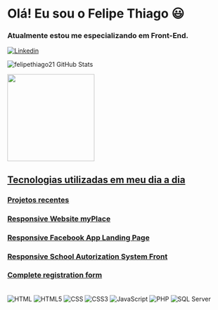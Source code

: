 # Olá! Eu sou o Felipe Thiago 😃
### Atualmente estou me especializando em Front-End.

[![Linkedin](https://img.shields.io/badge/LinkedIn-0077B5?style=for-the-badge&logo=linkedin&logoColor=white)](https://www.linkedin.com/in/felipe-thiago-c-c-oliveira-2b62981a0/)

![felipethiago21 GitHub Stats](https://github-readme-stats.vercel.app/api?username=felipethiago21&show_icons=true&theme=dracula)

<a href="https://github.com/felipethiago21">
  <img height="198em" src="https://github-readme-stats.vercel.app/api/top-langs/?username=felipethiago21&layout=compact&langs_count=7&theme=dracula"/>


## Tecnologias utilizadas em meu dia a dia
### Projetos recentes
### <a href="https://felipethiago21.github.io/myPlaceSite/">Responsive Website myPlace</a>
### <a href="https://felipethiago21.github.io/FacebookAppLandingPage/">Responsive Facebook App Landing Page</a>
### <a href="https://felipethiago21.github.io/crudAutorizacoes/">Responsive School Autorization System Front</a>
### <a href="https://felipethiago21.github.io/formularioCadastroFull/">Complete registration form</a> 

<div style="display: inline_block"><br/>
  <img align="center" alt="HTML" src="https://img.shields.io/badge/HTML-239120?style=for-the-badge&logo=html5&logoColor=white"/>
  <img align="center" alt="HTML5" src="https://img.shields.io/badge/HTML5-E34F26?style=for-the-badge&logo=html5&logoColor=white"/>
  <img align="center" alt="CSS" src="https://img.shields.io/badge/CSS-239120?&style=for-the-badge&logo=css3&logoColor=white"/>
  <img align="center" alt="CSS3" src="https://img.shields.io/badge/CSS3-1572B6?style=for-the-badge&logo=css3&logoColor=white"/>
  <img align="center" alt="JavaScript" src="https://img.shields.io/badge/JavaScript-F7DF1E?style=for-the-badge&logo=javascript&logoColor=black"/>
  <img align="center" alt="PHP" src="https://img.shields.io/badge/PHP-777BB4?style=for-the-badge&logo=php&logoColor=white"/>
  <img align="center" alt="SQL Server" src="https://img.shields.io/badge/Microsoft_SQL_Server-CC2927?style=for-the-badge&logo=microsoft-sql-server&logoColor=white"/>
  
</div>
  
